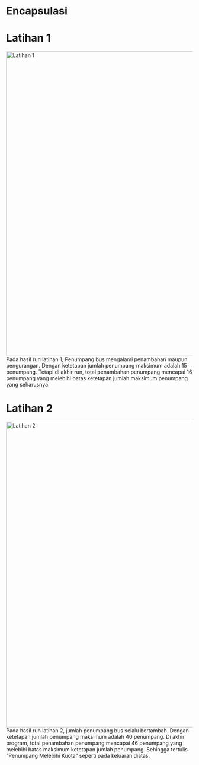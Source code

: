 # Encapsulasi

# Latihan 1
<img width="821" alt="Latihan 1" src="https://user-images.githubusercontent.com/68727623/111455698-b3457200-8748-11eb-9b57-ec3267e5ab0b.png">
Pada hasil run latihan 1, Penumpang bus mengalami penambahan maupun pengurangan. Dengan ketetapan jumlah penumpang maksimum adalah 15 penumpang. Tetapi di akhir run, total penambahan penumpang mencapai 16 penumpang yang melebihi batas ketetapan jumlah maksimum penumpang yang seharusnya.

# Latihan 2
<img width="823" alt="Latihan 2" src="https://user-images.githubusercontent.com/68727623/111459606-7c258f80-874d-11eb-8116-47130742de7d.png">
Pada hasil run latihan 2, jumlah penumpang  bus selalu bertambah. Dengan ketetapan jumlah penumpang maksimum adalah 40 penumpang. Di akhir program, total penambahan penumpang mencapai 46 penumpang yang melebihi batas maksimum ketetapan jumlah penumpang. Sehingga tertulis “Penumpang Melebihi Kuota” seperti pada keluaran diatas. 
